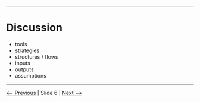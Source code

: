 
---

# Discussion

- tools
- strategies
- structures / flows
- inputs
- outputs
- assumptions

---

[<-- Previous](./slide05-groupactivites.md) | Slide 6 | [Next -->](./slide07-acronymchallenge.md)
